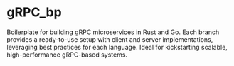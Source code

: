 # gRPC_bp
Boilerplate for building gRPC microservices in Rust and Go. Each branch provides a ready-to-use setup with client and server implementations, leveraging best practices for each language. Ideal for kickstarting scalable, high-performance gRPC-based systems.
